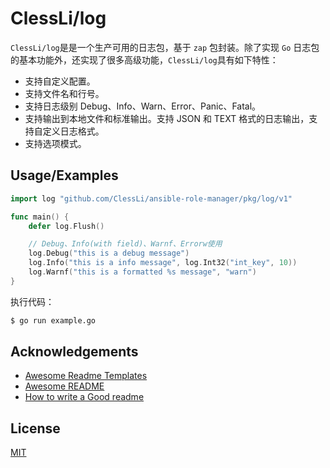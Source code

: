 
# ClessLi/log

`ClessLi/log`是是一个生产可用的日志包，基于 `zap` 包封装。除了实现 `Go` 日志包的基本功能外，还实现了很多高级功能，`ClessLi/log`具有如下特性：

- 支持自定义配置。
- 支持文件名和行号。
- 支持日志级别 Debug、Info、Warn、Error、Panic、Fatal。
- 支持输出到本地文件和标准输出。支持 JSON 和 TEXT 格式的日志输出，支持自定义日志格式。
- 支持选项模式。
## Usage/Examples

```go
import log "github.com/ClessLi/ansible-role-manager/pkg/log/v1"

func main() {
    defer log.Flush()

    // Debug、Info(with field)、Warnf、Errorw使用
    log.Debug("this is a debug message")
    log.Info("this is a info message", log.Int32("int_key", 10))
    log.Warnf("this is a formatted %s message", "warn")
}
```

执行代码：

```bash
$ go run example.go
```

  
## Acknowledgements

 - [Awesome Readme Templates](https://awesomeopensource.com/project/elangosundar/awesome-README-templates)
 - [Awesome README](https://github.com/matiassingers/awesome-readme)
 - [How to write a Good readme](https://bulldogjob.com/news/449-how-to-write-a-good-readme-for-your-github-project)

  
## License

[MIT](https://choosealicense.com/licenses/mit/)

  